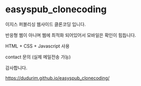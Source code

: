 # easyspub_clonecoding

이지스 퍼블리싱 웹사이드 클론코딩 입니다.

반응형 웹이 아니며 웹에 최적화 되어있어서 모바일은 확인이 힘듭니다.

HTML + CSS + Javascript 사용

contact 문의 (실제 메일전송 가능)

감사합니다.

https://dudurim.github.io/easyspub_clonecoding/
